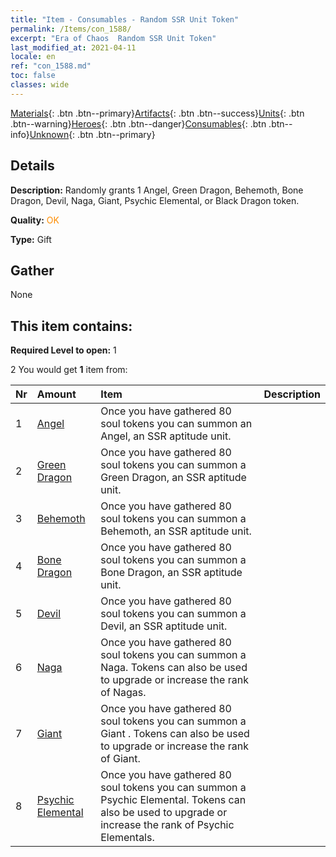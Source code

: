 ```yaml
---
title: "Item - Consumables - Random SSR Unit Token"
permalink: /Items/con_1588/
excerpt: "Era of Chaos  Random SSR Unit Token"
last_modified_at: 2021-04-11
locale: en
ref: "con_1588.md"
toc: false
classes: wide
---
```

 [Materials](/Items/){: .btn .btn--primary}[Artifacts](/Items/Artifacts/){: .btn .btn--success}[Units](/Items/Units/){: .btn .btn--warning}[Heroes](/Items/Heroes/){: .btn .btn--danger}[Consumables](/Items/Consumables/){: .btn .btn--info}[Unknown](/Items/Unknown/){: .btn .btn--primary}

## Details
 **Description:** Randomly grants 1 Angel, Green Dragon, Behemoth, Bone Dragon, Devil, Naga, Giant, Psychic Elemental, or Black Dragon token.

 **Quality:** <span style="color: #FF8C00">OK</span>

 **Type:** Gift

## Gather

  None

## This item contains:

 **Required Level to open:** 1

 2 You would get **1** item  from:

  | Nr | Amount |     Item    | Description |
  |:---|:-------|:------------|:-----------:|
  | 1 | [Angel](/Items/unt_196/) | Once you have gathered 80 soul tokens you can summon an Angel, an SSR aptitude unit. | 
  | 2 | [Green Dragon](/Items/unt_205/) | Once you have gathered 80 soul tokens you can summon a Green Dragon, an SSR aptitude unit. | 
  | 3 | [Behemoth](/Items/unt_223/) | Once you have gathered 80 soul tokens you can summon a Behemoth, an SSR aptitude unit. | 
  | 4 | [Bone Dragon](/Items/unt_214/) | Once you have gathered 80 soul tokens you can summon a Bone Dragon, an SSR aptitude unit. | 
  | 5 | [Devil](/Items/unt_232/) | Once you have gathered 80 soul tokens you can summon a Devil, an SSR aptitude unit. | 
  | 6 | [Naga](/Items/unt_240/) | Once you have gathered 80 soul tokens you can summon a Naga. Tokens can also be used to upgrade or increase the rank of Nagas. | 
  | 7 | [Giant ](/Items/unt_241/) | Once you have gathered 80 soul tokens you can summon a Giant . Tokens can also be used to upgrade or increase the rank of Giant. | 
  | 8 | [Psychic Elemental](/Items/unt_267/) | Once you have gathered 80 soul tokens you can summon a Psychic Elemental. Tokens can also be used to upgrade or increase the rank of Psychic Elementals. | 

